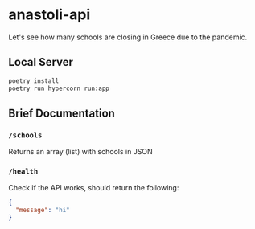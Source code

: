 # anastoli-api

Let's see how many schools are closing in Greece due to the pandemic.

## Local Server

```sh
poetry install
poetry run hypercorn run:app
```

## Brief Documentation

### `/schools`

Returns an array (list) with schools in JSON

### `/health`

Check if the API works, should return the following:

```json
{
  "message": "hi"
}
```
